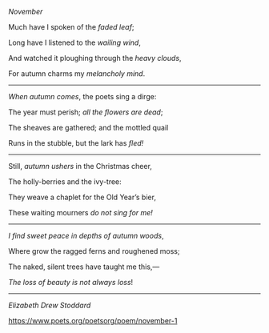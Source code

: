 _November_
 
   Much have I spoken of the *faded leaf*;	
   
   Long have I listened to the *wailing wind*,	
   
   And watched it ploughing through the *heavy clouds*,	
   
   For autumn charms my *melancholy mind*.	
 
   --------------------------------------------
   *When autumn comes*, the poets sing a dirge:
   
   The year must perish; *all the flowers are dead*;	
   
   The sheaves are gathered; and the mottled quail	
   
   Runs in the stubble, but the lark has *fled!*
   
   --------------------------------------------
 
   Still, *autumn ushers* in the Christmas cheer,	
   
   The holly-berries and the ivy-tree:
   
   They weave a chaplet for the Old Year’s bier,
   
   These waiting mourners *do not sing for me!*	
   
   ---------------------------------------------
 
   *I find sweet peace in depths of autumn woods*,	
   
   Where grow the ragged ferns and roughened moss;	
   
   The naked, silent trees have taught me this,—
   
   *The loss of beauty is not always loss*!
   
   -------------------------------------------- 
   *Elizabeth Drew Stoddard*
   
https://www.poets.org/poetsorg/poem/november-1
